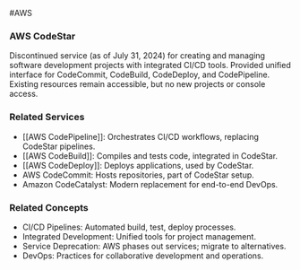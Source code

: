 #AWS 
### AWS CodeStar

Discontinued service (as of July 31, 2024) for creating and managing software development projects with integrated CI/CD tools. Provided unified interface for CodeCommit, CodeBuild, CodeDeploy, and CodePipeline. Existing resources remain accessible, but no new projects or console access.

### Related Services

- [[AWS CodePipeline]]: Orchestrates CI/CD workflows, replacing CodeStar pipelines.
- [[AWS CodeBuild]]: Compiles and tests code, integrated in CodeStar.
- [[AWS CodeDeploy]]: Deploys applications, used by CodeStar.
- AWS CodeCommit: Hosts repositories, part of CodeStar setup.
- Amazon CodeCatalyst: Modern replacement for end-to-end DevOps.

### Related Concepts

- CI/CD Pipelines: Automated build, test, deploy processes.
- Integrated Development: Unified tools for project management.
- Service Deprecation: AWS phases out services; migrate to alternatives.
- DevOps: Practices for collaborative development and operations.